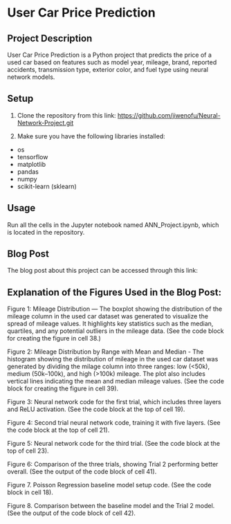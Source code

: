 # User Car Price Prediction

## Project Description

User Car Price Prediction is a Python project that predicts the price of a used car based on features such as model year, mileage, brand, reported accidents, transmission type, exterior color, and fuel type using neural network models.

## Setup

1. Clone the repository from this link: https://github.com/jiwenofu/Neural-Network-Project.git

2. Make sure you have the following libraries installed:
* os
* tensorflow
* matplotlib
* pandas
* numpy
* scikit-learn (sklearn)

## Usage

Run all the cells in the Jupyter notebook named ANN_Project.ipynb, which is located in the repository.

## Blog Post

The blog post about this project can be accessed through this link:

## Explanation of the Figures Used in the Blog Post:

Figure 1: Mileage Distribution — The boxplot showing the distribution of the mileage column in the used car dataset was generated to visualize the spread of mileage values. It highlights key statistics such as the median, quartiles, and any potential outliers in the mileage data. (See the code block for creating the figure in cell 38.)

Figure 2: Mileage Distribution by Range with Mean and Median - The histogram showing the distribution of mileage in the used car dataset was generated by dividing the milage column into three ranges: low (<50k), medium (50k–100k), and high (>100k) mileage. The plot also includes vertical lines indicating the mean and median mileage values. (See the code block for creating the figure in cell 39).

Figure 3: Neural network code for the first trial, which includes three layers and ReLU activation. (See the code block at the top of cell 19).

Figure 4: Second trial neural network code, training it with five layers. (See the code block at the top of cell 21).

Figure 5: Neural network code for the third trial. (See the code block at the top of cell 23).

Figure 6: Comparison of the three trials, showing Trial 2 performing better overall. (See the output of the code block of cell 41).

Figure 7. Poisson Regression baseline model setup code. (See the code block in cell 18).

Figure 8. Comparison between the baseline model and the Trial 2 model. (See the output of the code block of cell 42).



